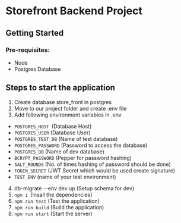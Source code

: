 # Storefront Backend Project

## Getting Started
### Pre-requisites:
- Node
- Postgres Database

## Steps to start the application

1. Create database store_front in postgres
2.  Move to our project folder and create .env file
3. Add following environment variables in .env
  - `POSTGRES_HOST `(Database Host)
  - `POSTGRES_USER` (Database User)
  - `POSTGRES_TEST_DB` (Name of test database)
  - `POSTGRES_PASSWORD` (Password to access the database)
  - `POSTGRES_DB` (Name of dev database)
  - `BCRYPT_PASSWORD` (Pepper for password hashing)
  - `SALT_ROUNDS` (No. of times hashing of password should be done)
  - `TOKEN_SECRET` (JWT Secret which would be used create signature)
  - `TEST_ENV` (name of your test environment)
4. db-migrate --env dev up (Setup schema for dev)
5. `npm i `(Insall the dependencies)
6. `npm run test` (Test the application)
7. `npm run build` (Build the application)
8. `npm run start` (Start the server)